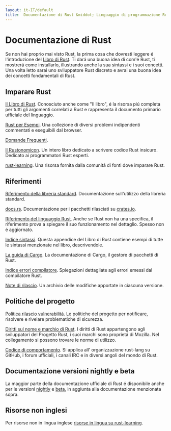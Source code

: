 ```yaml
---
layout: it-IT/default
title:  Documentazione di Rust &middot; Linguaggio di programmazione Rust
---
```


# Documentazione di Rust

Se non hai proprio mai visto Rust, la prima cosa che dovresti leggere
é l'introduzione del [Libro di Rust][book].
Ti dará una buona idea di com'é Rust, ti mostrerá come installarlo,
illustrando anche la sua sintassi e i suoi concetti.
Una volta letto sarai uno sviluppatore Rust discreto e avrai una
buona idea dei concetti fondamentali di Rust.

## Imparare Rust

[Il Libro di Rust][book]. Conosciuto anche come "Il libro",
é la risorsa piú completa per tutti gli argomenti correlati a Rust e
rappresenta il documento primario ufficiale del linguaggio.

[Rust per Esempi][rbe]. Una collezione di diversi problemi indipendenti
commentati e eseguibili dal browser.

[Domande Frequenti][faq].

[Il Rustonomicon][nomicon]. 
Un intero libro dedicato a scrivere codice Rust insicuro.
Dedicato ai programmatori Rust esperti.

[rust-learning]. Una risorsa fornita dalla comunitá di fonti dove imparare Rust.

[book]: https://doc.rust-lang.org/book/
[rbe]: http://rustbyexample.com
[faq]: faq.html
[nomicon]: https://doc.rust-lang.org/nomicon/
[rust-learning]: https://github.com/ctjhoa/rust-learning

## Riferimenti

[Riferimento della libreria standard][api]. Documentazione sull'utilizzo della libreria standard.

[docs.rs]. Documentazione per i pacchetti rilasciati su [crates.io].

[Riferimento del linguaggio Rust][ref]. 
Anche se Rust non ha una specifica, il riferimento
prova a spiegare il suo funzionamento nel dettaglio.
Spesso non é aggiornato.

[Indice sintassi][syn]. 
Questa appendice del Libro di Rust contiene esempi di tutte 
le sintassi menzionate nel libro, descrivendole.

[La guida di Cargo][cargo]. La documentazione di Cargo,
il gestore di pacchetti di Rust.

[Indice errori compilatore][err]. Spiegazioni dettagliate agli
errori emessi dal compilatore Rust.

[Note di rilascio][release_notes]. Un archivio delle modifiche apportate in ciascuna versione.

[api]: https://doc.rust-lang.org/std/
[syn]: https://doc.rust-lang.org/book/syntax-index.html
[ref]: https://doc.rust-lang.org/reference.html
[cargo]: http://doc.crates.io/guide.html
[err]: https://doc.rust-lang.org/error-index.html
[release_notes]: https://github.com/rust-lang/rust/blob/stable/RELEASES.md
[docs.rs]: https://docs.rs
[crates.io]: https://crates.io

## Politiche del progetto

[Politica rilascio vulnerabilitá][security]. Le politiche del progetto
per notificare, risolvere e rivelare problematiche di sicurezza.

[Diritti sul nome e marchio di Rust][legal]. I diritti di Rust
appartengono agli sviluppatori del Progetto Rust, i suoi marchi 
sono proprietá di Mozilla. Nel collegamento si possono trovare le 
norme di utilizzo.

[Codice di comportamento][coc]. Si applica all' organizzazione rust-lang
su GitHub, i forum ufficiali, i canali IRC e in diversi angoli del mondo di Rust.

[security]: security.html
[legal]: legal.html
[coc]: https://www.rust-lang.org/it-IT/conduct.html

## Documentazione versioni nightly e beta

La maggior parte della documentazione ufficiale di Rust é disponibile
anche per le versioni [nightly] e [beta], in aggiunta alla documentazione
menzionata sopra.

[nightly]: https://doc.rust-lang.org/nightly/
[beta]: https://doc.rust-lang.org/beta/

## Risorse non inglesi

Per risorse non in lingua inglese
[risorse in lingua su rust-learning][locale].

[locale]: https://github.com/ctjhoa/rust-learning#locale-links
